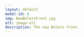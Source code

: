 ```yaml
---
layout: default
modal-id: 6
img: NewBoleroFront.jpg
alt: image-alt
description: The new Bolero front.
---
```

